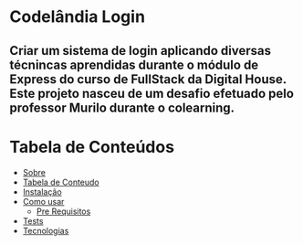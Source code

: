 # Codelândia Login

## Criar um sistema de login aplicando diversas técnincas aprendidas durante o módulo de Express do curso de FullStack da Digital House. Este projeto nasceu de um desafio efetuado pelo professor Murilo durante o colearning.

Tabela de Conteúdos
==========================
<!--ts-->
* [Sobre](#Sobre)
* [Tabela de Conteudo](#tabela-de-conteudo)
* [Instalação](#instalacao)
* [Como usar](#como-usar)
    * [Pre Requisitos](#pre-requisitos)
* [Tests](#testes)
* [Tecnologias](#tecnologias)